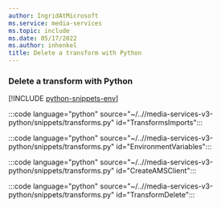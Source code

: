 ```yaml
---
author: IngridAtMicrosoft
ms.service: media-services
ms.topic: include
ms.date: 05/17/2022
ms.author: inhenkel
title: Delete a transform with Python
---
```


### Delete a transform with Python

[!INCLUDE [python-snippets-env](python-snippets-env.md)]

:::code language="python" source="~/..//media-services-v3-python/snippets/transforms.py" id="TransformsImports":::

:::code language="python" source="~/..//media-services-v3-python/snippets/transforms.py" id="EnvironmentVariables":::

:::code language="python" source="~/..//media-services-v3-python/snippets/transforms.py" id="CreateAMSClient":::

:::code language="python" source="~/..//media-services-v3-python/snippets/transforms.py" id="TransformDelete":::

